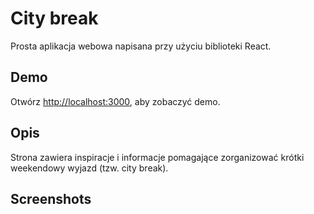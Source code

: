 # City break

Prosta aplikacja webowa napisana przy użyciu biblioteki React.

## Demo

Otwórz [http://localhost:3000](http://localhost:3000), aby zobaczyć demo.

## Opis

Strona zawiera inspiracje i informacje pomagające zorganizować krótki weekendowy wyjazd (tzw. city break). 

## Screenshots
